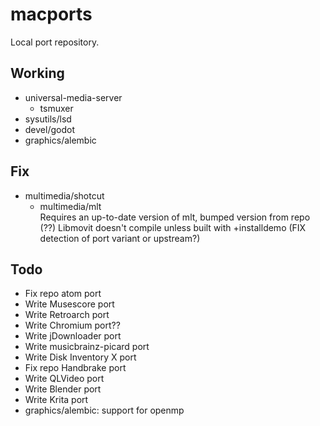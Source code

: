 # macports
Local port repository.

## Working
* universal-media-server
  * tsmuxer
* sysutils/lsd
* devel/godot
* graphics/alembic

## Fix
* multimedia/shotcut
  * multimedia/mlt  
  Requires an up-to-date version of mlt, bumped version from repo  
  (??) Libmovit doesn't compile unless built with +installdemo (FIX detection of port variant or upstream?)

## Todo
* Fix repo atom port
* Write Musescore port
* Write Retroarch port
* Write Chromium port??
* Write jDownloader port
* Write musicbrainz-picard port
* Write Disk Inventory X port
* Fix repo Handbrake port
* Write QLVideo port
* Write Blender port
* Write Krita port
* graphics/alembic: support for openmp
